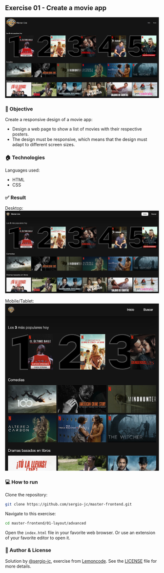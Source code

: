 ## Exercise 01 - Create a movie app
![exercise-01](assets/cover.png)

### 🎯 Objective

Create a responsive design of a movie app:
- Design a web page to show a list of movies with their respective posters.
- The design must be responsive, which means that the design must adapt to different screen sizes.

### 🏠 Technologies
Languages used:
- HTML
- CSS

### ✅ Result

Desktop:
![result](assets/result.png)

Mobile/Tablet:
![responsive](assets/responsive.png)

### 💻 How to run
Clone the repository:
```bash 
git clone https://github.com/sergio-jc/master-frontend.git
```
Navigate to this exercise:
```bash
cd master-frontend/01-layout/advanced
```

Open the `index.html` file in your favorite web browser. Or use an extension of your favorite editor to open it.

### 📝 Author & License
Solution by [@sergio-jc](https://github.com/sergio-jc), exercise from [Lemoncode](https://lemoncode.net/). See the [LICENSE](https://github.com/sergio-jc/master-frontend/blob/main/LICENSE) file for more details.

